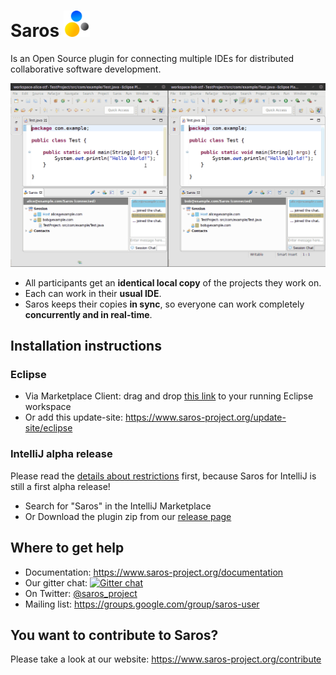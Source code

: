 # Saros <img src="docs/assets/images/logo/saros-logo-100x100.png" alt="drawing" height="42pt"/>  

Is an Open Source plugin for connecting multiple IDEs for distributed collaborative software development.

![saros animation](docs/assets/images/animation/this_is_saros.gif)

* All participants get an **identical local copy** of the projects they work on.
* Each can work in their **usual IDE**.
* Saros keeps their copies **in sync**, so everyone can work completely **concurrently and in real-time**.

## Installation instructions
### Eclipse
- Via Marketplace Client: drag and drop [this link](http://marketplace.eclipse.org/marketplace-client-intro?mpc_install=856887 "Drag to your running Eclipse* workspace. *Requires Eclipse Marketplace Client") to your running Eclipse workspace
- Or add this update-site: https://www.saros-project.org/update-site/eclipse

### IntelliJ alpha release
Please read the [details about restrictions](https://www.saros-project.org/releases/saros-i_0.1.0.html) first, because Saros for IntelliJ is still a first alpha release!

- Search for "Saros" in the IntelliJ Marketplace
- Or Download the plugin zip from our [release page](https://github.com/saros-project/saros/releases)

## Where to get help

- Documentation: https://www.saros-project.org/documentation
- Our gitter chat: [![Gitter chat](https://badges.gitter.im/saros-project/user.png)](https://gitter.im/saros-project/saros/user)
- On Twitter: [@saros_project](https://twitter.com/saros_project)
- Mailing list: https://groups.google.com/group/saros-user

## You want to contribute to Saros?

Please take a look at our website: https://www.saros-project.org/contribute

